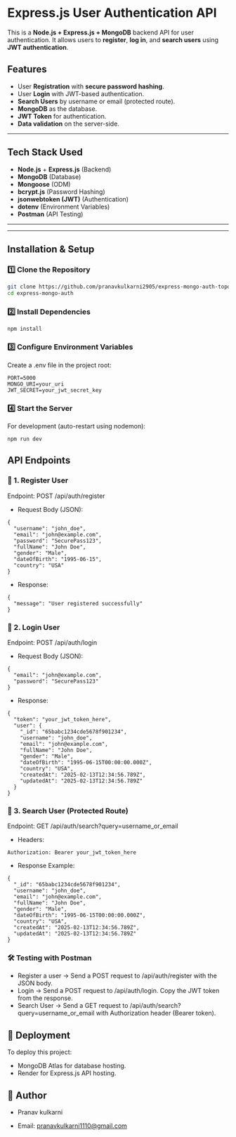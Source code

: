 # Express.js User Authentication API

This is a **Node.js + Express.js + MongoDB** backend API for user authentication. It allows users to **register**, **log in**, and **search users** using **JWT authentication**.

## Features
- User **Registration** with **secure password hashing**.
- User **Login** with JWT-based authentication.
- **Search Users** by username or email (protected route).
- **MongoDB** as the database.
- **JWT Token** for authentication.
- **Data validation** on the server-side.

---

## Tech Stack Used
- **Node.js** + **Express.js** (Backend)
- **MongoDB** (Database)
- **Mongoose** (ODM)
- **bcrypt.js** (Password Hashing)
- **jsonwebtoken (JWT)** (Authentication)
- **dotenv** (Environment Variables)
- **Postman** (API Testing)

---


---

## Installation & Setup

### 1️⃣ Clone the Repository
```sh
git clone https://github.com/pranavkulkarni2905/express-mongo-auth-toposel.git
cd express-mongo-auth
```

### 2️⃣ Install Dependencies
```
npm install
```
### 3️⃣ Configure Environment Variables
Create a .env file in the project root:

```
PORT=5000
MONGO_URI=your_uri
JWT_SECRET=your_jwt_secret_key
```
### 4️⃣ Start the Server
For development (auto-restart using nodemon):
```
npm run dev
```
## API Endpoints
### 📌 1. Register User
Endpoint: POST /api/auth/register
- Request Body (JSON):

```
{
  "username": "john_doe",
  "email": "john@example.com",
  "password": "SecurePass123",
  "fullName": "John Doe",
  "gender": "Male",
  "dateOfBirth": "1995-06-15",
  "country": "USA"
}
```
- Response:

```
{
  "message": "User registered successfully"
}
```
### 📌 2. Login User
Endpoint: POST /api/auth/login
- Request Body (JSON):
```
{
  "email": "john@example.com",
  "password": "SecurePass123"
}
```
- Response:

```
{
  "token": "your_jwt_token_here",
  "user": {
    "_id": "65babc1234cde5678f901234",
    "username": "john_doe",
    "email": "john@example.com",
    "fullName": "John Doe",
    "gender": "Male",
    "dateOfBirth": "1995-06-15T00:00:00.000Z",
    "country": "USA",
    "createdAt": "2025-02-13T12:34:56.789Z",
    "updatedAt": "2025-02-13T12:34:56.789Z"
  }
}
```

### 📌 3. Search User (Protected Route)
Endpoint: GET /api/auth/search?query=username_or_email
- Headers:

```
Authorization: Bearer your_jwt_token_here
```
- Response Example:

```
{
  "_id": "65babc1234cde5678f901234",
  "username": "john_doe",
  "email": "john@example.com",
  "fullName": "John Doe",
  "gender": "Male",
  "dateOfBirth": "1995-06-15T00:00:00.000Z",
  "country": "USA",
  "createdAt": "2025-02-13T12:34:56.789Z",
  "updatedAt": "2025-02-13T12:34:56.789Z"
}
```
### 🛠 Testing with Postman
- Register a user → Send a POST request to /api/auth/register with the JSON body.
- Login → Send a POST request to /api/auth/login. Copy the JWT token from the response.
- Search User → Send a GET request to /api/auth/search?query=username_or_email with Authorization header (Bearer token).

## 🚀 Deployment 
To deploy this project:

- MongoDB Atlas for database hosting.
- Render for Express.js API hosting.

## 📌 Author
- Pranav kulkarni

- Email: pranavkulkarni1110@gmail.com
